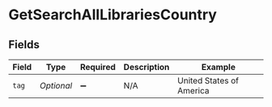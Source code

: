 # GetSearchAllLibrariesCountry


## Fields

| Field                    | Type                     | Required                 | Description              | Example                  |
| ------------------------ | ------------------------ | ------------------------ | ------------------------ | ------------------------ |
| `tag`                    | *Optional<String>*       | :heavy_minus_sign:       | N/A                      | United States of America |